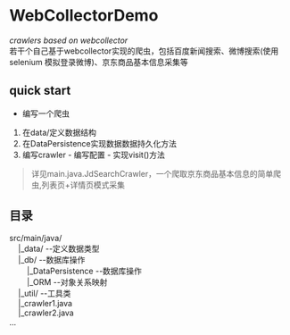 # WebCollectorDemo



_crawlers based on webcollector_  
若干个自己基于webcollector实现的爬虫，包括百度新闻搜索、微博搜索(使用selenium 模拟登录微博)、京东商品基本信息采集等  

## quick start
-  编写一个爬虫
  1.  在data/定义数据结构
  2.  在DataPersistence实现数据数据持久化方法
  3.  编写crawler
    -  编写配置
    -  实现visit()方法

> 详见main.java.JdSearchCrawler，一个爬取京东商品基本信息的简单爬虫,列表页+详情页模式采集  


## 目录  
src/main/java/  
&nbsp;&nbsp;&nbsp;&nbsp;|_data/  --定义数据类型  
&nbsp;&nbsp;&nbsp;&nbsp;|_db/  --数据库操作  
&nbsp;&nbsp;&nbsp;&nbsp;&nbsp;&nbsp;&nbsp;&nbsp;|_DataPersistence  --数据库操作  
&nbsp;&nbsp;&nbsp;&nbsp;&nbsp;&nbsp;&nbsp;&nbsp;|_ORM  --对象关系映射  
&nbsp;&nbsp;&nbsp;&nbsp;|_util/ --工具类  
&nbsp;&nbsp;&nbsp;&nbsp;|_crawler1.java  
&nbsp;&nbsp;&nbsp;&nbsp;|_crawler2.java  
...

